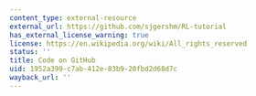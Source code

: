 ```yaml
---
content_type: external-resource
external_url: https://github.com/sjgershm/RL-tutorial
has_external_license_warning: true
license: https://en.wikipedia.org/wiki/All_rights_reserved
status: ''
title: Code on GitHub
uid: 1952a399-c7ab-412e-83b9-20fbd2d68d7c
wayback_url: ''
---
```

